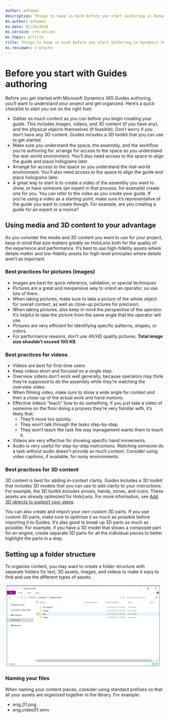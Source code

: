 ```yaml
---
author: anhaman
description: Things to keep in mind before you start authoring in Dynamics 365 Guides, including media and file naming.
ms.author: anhaman
ms.date: 02/24/2018
ms.service: crm-online
ms.topic: article
title: Things to keep in mind before you start authoring in Dynamics 365 Guides
ms.reviewer: v-brycho
---
```


# Before you start with Guides authoring

Before you get started with Microsoft Dynamics 365 Guides authoring, you’ll want to understand your project and get organized. Here’s a quick checklist 
to start you out on the right foot:

- Gather as much content as you can before you begin creating your guide. This includes images, videos, and 3D content 
(if you have any), and the physical objects themselves (if feasible). Don’t worry if you don’t have any 3D content. 
Guides includes a 3D toolkit that you can use to get started.
- Make sure you understand the space, the assembly, and the workflow you’re authoring for. arrange for access to the space 
so you understand the real-world environment. You’ll also need access to the space to align the guide and place holograms later.
- Arrange for access to the space so you understand the real-world environment. You’ll also need access to the space to align 
the guide and place holograms later.
- A great way to start is to create a video of the assembly you want to show, or have someone (an expert in that process, 
for example) create one for you. You can refer to the video as you create your guide. If you’re using a video as a starting 
point, make sure it’s representative of the guide you want to create though. For example, are you creating a guide for an 
expert or a novice?

## Using media and 3D content to your advantage

As you consider the media and 3D content you want to use for your project, keep in mind that size matters greatly on HoloLens 
both for the quality of the experience and performance. It’s best to use high-fidelity assets where details matter and low-fidelity 
assets for high-level principles where details aren’t as important.

### Best practices for pictures (images)
- Images are best for quick reference, validation, or special techniques
- Pictures are a great and inexpensive way to orient an operator, so use lots of them.
- When taking pictures, make sure to take a picture of the whole object for overall context, as well as close-up pictures for precision.
- When taking pictures, also keep in mind the perspective of the operator. It’s helpful to take the picture from the same angle 
that the operator will use. 
- Pictures are very efficient for identifying specific patterns, shapes, or colors.
- For performance reasons, don’t use 4K/HD quality pictures. **Total image size shouldn’t exceed 100 KB.**

### Best practices for videos
- Videos are best for first-time users
- Keep videos short and focused on a single step.
- Overview videos don’t work well generally, because operators may think they’re supposed to do the assembly while they’re watching 
the overview video. 
- When filming video, make sure to show a wide angle for context and then a close-up of the actual work and hand motions.
- Effective videos “teach” how to do something. If you just take a video of someone on the floor doing a process they’re very 
familiar with, it’s likely that:
  - They’ll move too quickly.
  - They won’t talk through the tasks step-by-step.
  - They won’t teach the task the way management wants them to teach it.
- Videos are very effective for showing specific hand movements.
- Audio is very useful for step-by-step instructions. Watching someone do a task without audio doesn't provide as much context. Consider
using video captions, if available, for noisy environments.

### Best practices for 3D content
3D content is best for adding in-context clarity. Guides includes a 3D toolkit that includes 3D models that you can use to add 
clarity to your instructions. For example, the 3D toolkit includes arrows, hands, zones, and icons. These assets are already 
optimized for HoloLens. For more information, see [Add 3D objects to support your steps](pc-authoring.md).

You can also create and import your own custom 3D parts. If you use custom 3D parts, make sure to optimize it as much as possible 
before importing it to Guides. It’s also good to break up 3D parts as much as possible. For example, if you have a 3D model that 
shows a composite part for an engine, create separate 3D parts for all the individual pieces to better highlight the parts in a step.

## Setting up a folder structure
To organize content, you may want to create a folder structure with separate folders for text, 3D assets, images, and videos to make 
it easy to find and use the different types of assets.

![Folder stucture)](media/folder-structure.PNG "Folder structure")
 
### Naming your files 
When naming your content pieces, consider using standard prefixes so that all your assets are organized together in the library. 
For example:
- eng_01.png
- eng_video01.wmv
